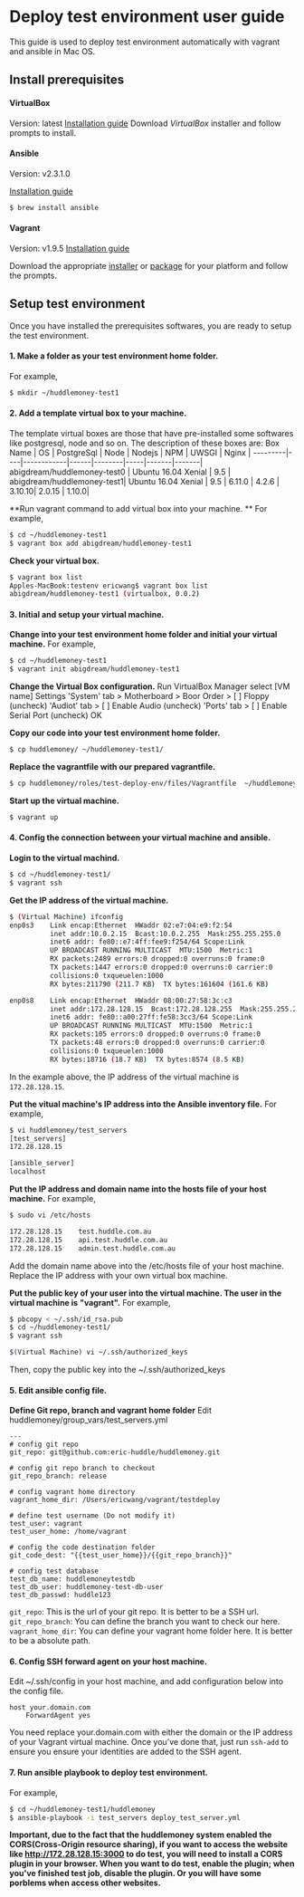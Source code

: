 # Deploy test environment user guide
This guide is used to deploy test environment automatically with vagrant and ansible in Mac OS.

## Install prerequisites

#### VirtualBox
Version: latest 
[Installation guide](https://www.virtualbox.org/wiki/Downloads)
Download *VirtualBox* installer and follow prompts to install.



#### Ansible
Version: v2.3.1.0

[Installation guide](http://docs.ansible.com/ansible/intro_installation.html)

```sh
$ brew install ansible
```

#### Vagrant
Version: v1.9.5
[Installation guide](https://www.vagrantup.com/docs/installation/)

Download the appropriate [installer](https://www.vagrantup.com/downloads.html) or [package](https://www.vagrantup.com/downloads.html) for your platform and follow the prompts.


## Setup test environment
Once you have installed the prerequisites softwares, you are ready to setup the test environment.

#### 1. Make a folder as your test environment home folder.
For example,
```sh
$ mkdir ~/huddlemoney-test1
```

#### 2. Add a template virtual box to your machine.

The template virtual boxes are those that have pre-installed some softwares like postgresql, node and so on.
The description of these boxes are:
Box Name | OS | PostgreSql | Node | Nodejs | NPM | UWSGI | Nginx |
---------|----|------------|------|--------|-----|-------|-------|
abigdream/huddlemoney-test0 | Ubuntu 16.04 Xenial | 9.5 |
abigdream/huddlemoney-test1| Ubuntu 16.04 Xenial | 9.5 | 6.11.0 | 4.2.6 | 3.10.10| 2.0.15 | 1.10.0|

**Run vagrant command to add virtual box into your machine. **
For example,
```sh
$ cd ~/huddlemoney-test1
$ vagrant box add abigdream/huddlemoney-test1
```
**Check your virtual box.**
```sh
$ vagrant box list
Apples-MacBook:testenv ericwang$ vagrant box list
abigdream/huddlemoney-test1 (virtualbox, 0.0.2)
```

#### 3. Initial and setup your virtual machine.
**Change into your test environment home folder and initial your virtual machine.**
For example,
```sh
$ cd ~/huddlemoney-test1
$ vagrant init abigdream/huddlemoney-test1
```

**Change the Virtual Box configuration.**
Run VirtualBox Manager
select [VM name]
Settings
'System' tab > Motherboard > Boor Order > [ ] Floppy (uncheck)
'Audiot' tab > [ ] Enable Audio (uncheck)
'Ports' tab > [ ] Enable Serial Port (uncheck)
OK


**Copy our code into your test environment home folder.**
```sh
$ cp huddlemoney/ ~/huddlemoney-test1/
```

**Replace the vagrantfile with our prepared vagrantfile.**
```sh
$ cp huddlemoney/roles/test-deploy-env/files/Vagrantfile  ~/huddlemoney-test1/
```

**Start up the virtual machine.**
```sh
$ vagrant up
```

#### 4. Config the connection between your virtual machine and ansible.
**Login to the virtual machind.**
```sh
$ cd ~/huddlemoney-test1/
$ vagrant ssh
```

 **Get the IP address of the virtual machine.**
```sh
$ (Virtual Machine) ifconfig
enp0s3    Link encap:Ethernet  HWaddr 02:e7:04:e9:f2:54  
          inet addr:10.0.2.15  Bcast:10.0.2.255  Mask:255.255.255.0
          inet6 addr: fe80::e7:4ff:fee9:f254/64 Scope:Link
          UP BROADCAST RUNNING MULTICAST  MTU:1500  Metric:1
          RX packets:2489 errors:0 dropped:0 overruns:0 frame:0
          TX packets:1447 errors:0 dropped:0 overruns:0 carrier:0
          collisions:0 txqueuelen:1000 
          RX bytes:211790 (211.7 KB)  TX bytes:161604 (161.6 KB)

enp0s8    Link encap:Ethernet  HWaddr 08:00:27:58:3c:c3  
          inet addr:172.28.128.15  Bcast:172.28.128.255  Mask:255.255.255.0
          inet6 addr: fe80::a00:27ff:fe58:3cc3/64 Scope:Link
          UP BROADCAST RUNNING MULTICAST  MTU:1500  Metric:1
          RX packets:105 errors:0 dropped:0 overruns:0 frame:0
          TX packets:48 errors:0 dropped:0 overruns:0 carrier:0
          collisions:0 txqueuelen:1000 
          RX bytes:18716 (18.7 KB)  TX bytes:8574 (8.5 KB)
```
In the example above, the IP address of the virtual machine is `172.28.128.15`.

**Put the vitual machine's IP address into the Ansible inventory file.**
For example,
```sh
$ vi huddlemoney/test_servers
[test_servers]
172.28.128.15

[ansible_server]
localhost
```

**Put the IP address and domain name into the hosts file of your host machine.**
For example,
```sh
$ sudo vi /etc/hosts

172.28.128.15    test.huddle.com.au
172.28.128.15    api.test.huddle.com.au
172.28.128.15    admin.test.huddle.com.au   

```
Add the domain name above into the /etc/hosts file of your host machine. Replace the IP address with your own virtual box machine.



**Put the public key of your user into the virtual machine. The user in the virtual machine is "vagrant".**
For example,
```sh
$ pbcopy < ~/.ssh/id_rsa.pub
$ cd ~/huddlemoney-test1/
$ vagrant ssh
```
```sh
$(Virtual Machine) vi ~/.ssh/authorized_keys
```
Then, copy the public key into the ~/.ssh/authorized_keys

#### 5. Edit ansible config file.
**Define Git repo, branch and vagrant home folder**
Edit huddlemoney/group_vars/test_servers.yml
```
---
# config git repo
git_repo: git@github.com:eric-huddle/huddlemoney.git

# config git repo branch to checkout
git_repo_branch: release

# config vagrant home directory
vagrant_home_dir: /Users/ericwang/vagrant/testdeploy

# define test username (Do not modify it)
test_user: vagrant
test_user_home: /home/vagrant

# config the code destination folder
git_code_dest: "{{test_user_home}}/{{git_repo_branch}}"

# config test database
test_db_name: huddlemoneytestdb
test_db_user: huddlemoney-test-db-user
test_db_passwd: huddle123

```
`git_repo`: This is the url of your git repo. It is better to be a SSH url.
`git_repo_branch`: You can define the branch you want to check our here. 
`vagrant_home_dir`: You can define your vagrant home folder here. It is better to be a absolute path.


#### 6. Config SSH forward agent on your host machine.
Edit ~/.ssh/config in your host machine, and add configuration below into the config file.
```
host your.domain.com
    ForwardAgent yes
```
You need replace your.domain.com with either the domain or the IP address of your Vagrant virtual machine.
Once you’ve done that, just run `ssh-add` to ensure you ensure your identities are added to the SSH agent.


#### 7. Run ansible playbook to deploy test environment.
For example,
```sh
$ cd ~/huddlemoney-test1/huddlemoney
$ ansible-playbook -i test_servers deploy_test_server.yml
```


**Important, due to the fact that the huddlemoney system enabled the CORS(Cross-Origin resource sharing), if you want to access the website like http://172.28.128.15:3000 to do test, you will need to install a CORS plugin in your browser. When you want to do test, enable the plugin; when you've finished test job, disable the plugin. Or you will have some porblems when access other websites.**





